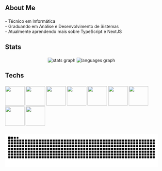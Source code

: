 <h2 align="left">About Me</h2>

###

<p align="left">- Técnico em Informática<br>- Graduando em Análise e Desenvolvimento de Sistemas<br>- Atualmente aprendendo mais sobre TypeScript e NextJS</p>

###

<h2 align="left">Stats</h2>

###

<div align="center">
  <img src="https://github-readme-stats.vercel.app/api?username=GabrielEnzoVidaldeAlmeida&hide_title=false&hide_rank=false&show_icons=true&include_all_commits=true&count_private=true&disable_animations=false&theme=midnight-purple&locale=en&hide_border=false&order=1" height="150" alt="stats graph"  />
  <img src="https://github-readme-stats.vercel.app/api/top-langs?username=GabrielEnzoVidaldeAlmeida&locale=en&hide_title=false&layout=compact&card_width=320&langs_count=5&theme=midnight-purple&hide_border=false&order=2" height="150" alt="languages graph"  />
</div>

###

<h2 align="left">Techs</h2>

###

<div align="left">

  <img height="64" width="64" src="https://cdn.jsdelivr.net/gh/devicons/devicon@latest/icons/nextjs/nextjs-original.svg" />
  <img height="64" width="64" src="https://cdn.jsdelivr.net/gh/devicons/devicon@latest/icons/tailwindcss/tailwindcss-original.svg" />
  <img height="64" width="64" src="https://cdn.jsdelivr.net/gh/devicons/devicon@latest/icons/react/react-original.svg" />
  <img height="64" width="64" src="https://cdn.jsdelivr.net/gh/devicons/devicon@latest/icons/typescript/typescript-original.svg" />
  <img height="64" width="64" src="https://cdn.jsdelivr.net/gh/devicons/devicon@latest/icons/javascript/javascript-original.svg" />
  <img height="64" width="64" src="https://cdn.jsdelivr.net/gh/devicons/devicon@latest/icons/html5/html5-original.svg" /> 
  <img height="64" width="64" src="https://cdn.jsdelivr.net/gh/devicons/devicon@latest/icons/css3/css3-original.svg" />
  <img height="64" width="64" src="https://cdn.jsdelivr.net/gh/devicons/devicon@latest/icons/django/django-plain.svg" />
  <img height="64" width="64" src="https://cdn.jsdelivr.net/gh/devicons/devicon@latest/icons/python/python-original.svg" />
                        
</div>

###

<picture>
  <source media="(prefers-color-scheme: dark)" srcset="https://raw.githubusercontent.com/v1ih/v1ih/output/github-snake-dark.svg" />
  <source media="(prefers-color-scheme: light)" srcset="https://raw.githubusercontent.com/v1ih/v1ih/output/github-snake.svg" />
  <img alt="github-snake" src="https://raw.githubusercontent.com/v1ih/v1ih/output/github-snake.svg" />
</picture>

###
